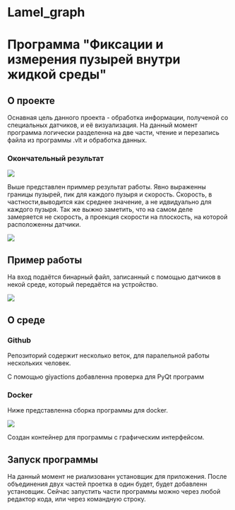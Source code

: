 # Lamel_graph
<h1>Программа "Фиксации и измерения пузырей внутри жидкой среды"</h1>
<h2>О проекте</h2>
<p>Оснавная цель данного проекта - обработка информации, полученой со специальных датчиков, и её визуализация.
На данный момент программа логически разделенна на две части, чтение и перезапись файла из программы .vlt и обработка данных.</p>
<h3>Окончательный результат</h3>
<img src="./img/after_work.png">
<p>Выше представлен приммер результат работы. Явно выраженны границы пузырей, пик для каждого пузыря и скорость. Скорость, в частности,выводится как среднее значение, а не идвидуально для каждого пузыря. Так же выжно заметить, что на самом деле замеряется не скорость, а проекция скорости на плоскость, на которой расположенны датчики.</p>
<img src="./img/speed_example.png">
<h2>Пример работы</h2>
<p>На вход подаётся бинарный файл, записанный с помощью датчиков в некой среде, который передаётся на устройство.</p>
<img src="./img/file_exemple.png">
<h2>О среде</h2>
<h3>Github</h3>
<p>Репозиторий содержит несколько веток, для паралельной работы нескольких человек.</p>
<p>С помощью giyactions добавленна проверка для PyQt программ</p>
<h3>Docker</h3>
<p>Ниже представленна сборка программы для docker.</p>
<img src="./img/docker_build.png">
<p>Создан контейнер для программы с графическим интерфейсом.</p>
<h2>Запуск программы</h2>
<p>На данный момент не риализованн установщик для приложения. После объединения двух частей проетка в один будет, будет добавленн установщик. Сейчас запустить части программы можно через любой редактор кода, или через командную строку.</p>